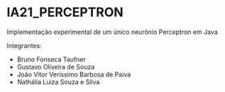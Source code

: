# IA21_PERCEPTRON
Implementação experimental de um único neurônio Perceptron em Java

Integrantes:
* Bruno Fonseca Taufner
* Gustavo Oliveira de Souza
* João Vitor Veríssimo Barbosa de Paiva
* Nathália Luiza Souza e Silva
